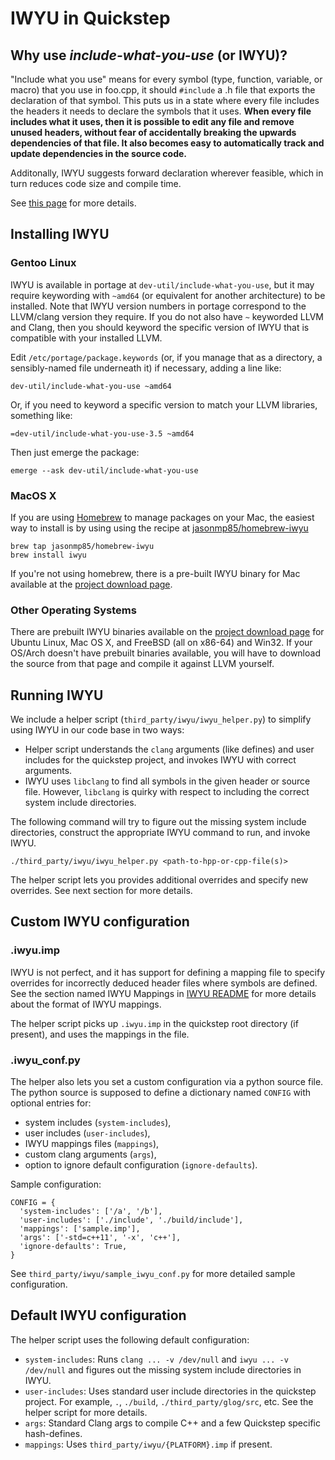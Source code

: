 # IWYU in Quickstep

## Why use *include-what-you-use* (or IWYU)?
"Include what you use" means for every symbol (type, function, variable,
or macro) that you use in foo.cpp, it should `#include` a .h file that exports
the declaration of that symbol. This puts us in a state where every file
includes the headers it needs to declare the symbols that it uses.  **When
every file includes what it uses, then it is possible to edit any file and
remove unused headers, without fear of accidentally breaking the upwards
dependencies of that file.  It also becomes easy to automatically track and
update dependencies in the source code.**

Additonally, IWYU suggests forward declaration wherever feasible, which in
turn reduces code size and compile time.

See [this page](https://code.google.com/p/include-what-you-use/wiki/WhyIWYU)
for more details.

## Installing IWYU

### Gentoo Linux
IWYU is available in portage at `dev-util/include-what-you-use`, but it may
require keywording with `~amd64` (or equivalent for another architecture) to be
installed. Note that IWYU version numbers in portage correspond to the
LLVM/clang version they require. If you do not also have `~` keyworded LLVM and
Clang, then you should keyword the specific version of IWYU that is compatible
with your installed LLVM.

Edit `/etc/portage/package.keywords` (or, if you manage that as a directory, a
sensibly-named file underneath it) if necessary, adding a line like:
```
dev-util/include-what-you-use ~amd64
```

Or, if you need to keyword a specific version to match your LLVM libraries,
something like:
```
=dev-util/include-what-you-use-3.5 ~amd64
```

Then just emerge the package:
```
emerge --ask dev-util/include-what-you-use
```

### MacOS X
If you are using [Homebrew](http://brew.sh/) to manage packages on your Mac,
the easiest way to install is by using using the recipe at
[jasonmp85/homebrew-iwyu](https://github.com/jasonmp85/homebrew-iwyu)

```
brew tap jasonmp85/homebrew-iwyu
brew install iwyu
```

If you're not using homebrew, there is a pre-built IWYU binary for Mac
available at the
[project download page](http://include-what-you-use.org/downloads/).

### Other Operating Systems
There are prebuilt IWYU binaries available on the
[project download page](http://include-what-you-use.org/downloads/) for Ubuntu
Linux, Mac OS X, and FreeBSD (all on x86-64) and Win32. If your OS/Arch doesn't
have prebuilt binaries available, you will have to download the source from
that page and compile it against LLVM yourself.

## Running IWYU
We include a helper script (`third_party/iwyu/iwyu_helper.py`) to simplify
using IWYU in our code base in two ways:

* Helper script understands the `clang` arguments (like defines) and user
  includes for the quickstep project, and invokes IWYU with correct arguments.
* IWYU uses `libclang` to find all symbols in the given header or source
  file. However, `libclang` is quirky with respect to including the correct
  system include directories. 

The following command will try to figure out the missing system include
directories, construct the appropriate IWYU command to run, and invoke IWYU.

```
./third_party/iwyu/iwyu_helper.py <path-to-hpp-or-cpp-file(s)>
```

The helper script lets you provides additional overrides and specify new
overrides. See next section for more details.

## Custom IWYU configuration

### .iwyu.imp

IWYU is not perfect, and it has support for defining a mapping file to specify
overrides for incorrectly deduced header files where symbols are defined. See
the section named IWYU Mappings in
[IWYU README](https://github.com/include-what-you-use/include-what-you-use) for
more details about the format of IWYU mappings.

The helper script picks up `.iwyu.imp` in the quickstep root directory (if
present), and uses the mappings in the file.

### .iwyu_conf.py

The helper also lets you set a custom configuration via a python source file.
The python source is supposed to define a dictionary named `CONFIG` with
optional entries for:

* system includes (`system-includes`),
* user includes (`user-includes`),
* IWYU mappings files (`mappings`),
* custom clang arguments (`args`),
* option to ignore default configuration (`ignore-defaults`).

Sample configuration:

```
CONFIG = {
  'system-includes': ['/a', '/b'],
  'user-includes': ['./include', './build/include'],
  'mappings': ['sample.imp'],
  'args': ['-std=c++11', '-x', 'c++'],
  'ignore-defaults': True,
}
```

See `third_party/iwyu/sample_iwyu_conf.py` for more detailed sample configuration. 

## Default IWYU configuration
The helper script uses the following default configuration:

* `system-includes`: Runs `clang ... -v /dev/null` and `iwyu ... -v /dev/null`
  and figures out the missing system include directories in IWYU.
* `user-includes`: Uses standard user include directories in the quickstep
  project. For example, `.`, `./build`, `./third_party/glog/src`, etc. See the
  helper script for more details.
* `args`: Standard Clang args to compile C++ and a few Quickstep specific
  hash-defines.
* `mappings`: Uses `third_party/iwyu/{PLATFORM}.imp` if present.
